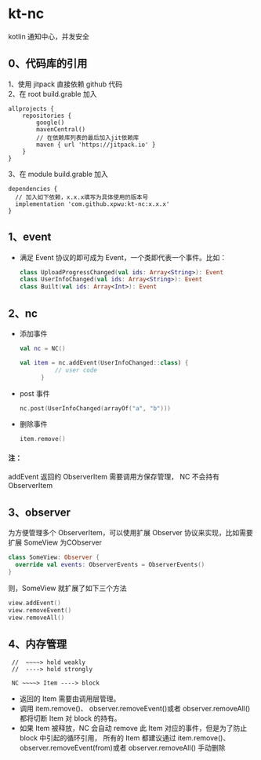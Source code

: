 # kt-nc
kotlin 通知中心，并发安全

## 0、代码库的引用
1、使用 jitpack 直接依赖 github 代码   
2、在 root build.grable 加入
```
allprojects {
	repositories {
		google()
		mavenCentral()
		// 在依赖库列表的最后加入jit依赖库
		maven { url 'https://jitpack.io' }
	}
}
```
3、在 module build.grable 加入
```
dependencies {
  // 加入如下依赖，x.x.x填写为具体使用的版本号
  implementation 'com.github.xpwu:kt-nc:x.x.x'
}

```

## 1、event
* 满足 Event 协议的即可成为 Event，一个类即代表一个事件。比如：
  ```kotlin
  class UploadProgressChanged(val ids: Array<String>): Event
  class UserInfoChanged(val ids: Array<String>): Event
  class Built(val ids: Array<Int>): Event
  ```

## 2、nc
* 添加事件
  ```kotlin
  val nc = NC()
  
  val item = nc.addEvent(UserInfoChanged::class) {
			// user code
		}
  ```

* post 事件
  ```kotlin
  nc.post(UserInfoChanged(arrayOf("a", "b")))
  ```

* 删除事件
  ```kotlin
  item.remove()
  ```

#### 注：
addEvent 返回的 ObserverItem 需要调用方保存管理，
NC 不会持有 ObserverItem

## 3、observer
为方便管理多个 ObserverItem，可以使用扩展 Observer 协议来实现，比如需要扩展 SomeView 为CObserver
  ```kotlin
  class SomeView: Observer {
    override val events: ObserverEvents = ObserverEvents()
  }
  ```

则，SomeView 就扩展了如下三个方法
  ```kotlin
  view.addEvent()
  view.removeEvent()
  view.removeAll()
  ```

## 4、内存管理
  ```
   //  ~~~~> hold weakly
   //  ----> hold strongly 
  
   NC ~~~~> Item ----> block
  ```
* 返回的 Item 需要由调用层管理。
* 调用 item.remove()、 observer.removeEvent()或者 observer.removeAll() 都将切断 Item 对 block 的持有。
* 如果 Item 被释放，NC 会自动 remove 此 Item 对应的事件，但是为了防止 block 中引起的循环引用，
  所有的 Item 都建议通过 item.remove()、observer.removeEvent(from)或者 observer.removeAll() 手动删除
